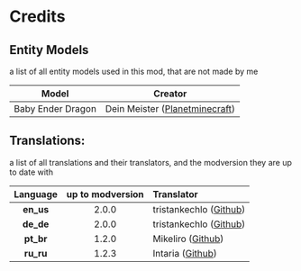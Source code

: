# Credits

## Entity Models
a list of all entity models used in this mod, that are not made by me

|       Model       |                                        Creator                                         |
|:-----------------:|:--------------------------------------------------------------------------------------:|
| Baby Ender Dragon | Dein Meister ([Planetminecraft](https://www.planetminecraft.com/member/dein_meister/)) |

## Translations:
a list of all translations and their translators, and the modversion they are up to date with

| Language  | up to modversion | Translator                                                 |
|:---------:|:----------------:|:-----------------------------------------------------------|
| **en_us** |      2.0.0       | tristankechlo ([Github](https://github.com/tristankechlo)) |
| **de_de** |      2.0.0       | tristankechlo ([Github](https://github.com/tristankechlo)) |
| **pt_br** |      1.2.0       | Mikeliro ([Github](https://github.com/Mikeliro))           | 
| **ru_ru** |      1.2.3       | Intaria ([Github](https://github.com/Intaria))             |
